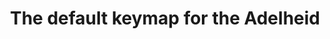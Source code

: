 ---
layout: layouts/keymapdb_entry.njk
OS: []
keymap_author: floookay
firmware: QMK
hasHomeRowMods: False
hasLetterOnThumb: False
hasVerticalCombos: False
thumb: https://gist.githubusercontent.com/floookay/7bf6511a8d84804d32de4d7bbe3bd0fb/raw/dffd622a762463f341466ffecefad3b31ad3ee4f/layout.png
imageDate: idk
keyCount: 82
keyboard: Adelheid
languages: ['English']
layerCount: 2
title: "The default keymap for the Adelheid"
split: False
stagger: row
summary: 
url: https://github.com/floookay/qmk_firmware/tree/master/keyboards/adelheid/keymaps/floookay
writeup: https://github.com/floookay/qmk_firmware/tree/master/keyboards/adelheid/keymaps/floookay/readme.md
---
